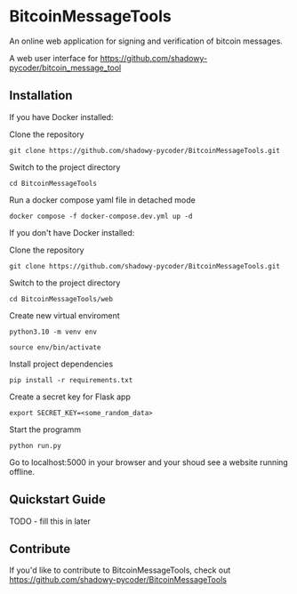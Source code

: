 BitcoinMessageTools
======

An online web application for signing and verification of bitcoin messages.

A web user interface for https://github.com/shadowy-pycoder/bitcoin_message_tool

Installation
------------

If you have Docker installed:

Clone the repository

    git clone https://github.com/shadowy-pycoder/BitcoinMessageTools.git

Switch to the project directory

    cd BitcoinMessageTools

Run a docker compose yaml file in detached mode

    docker compose -f docker-compose.dev.yml up -d

If you don't have Docker installed:

Clone the repository

    git clone https://github.com/shadowy-pycoder/BitcoinMessageTools.git

Switch to the project directory

    cd BitcoinMessageTools/web

Create new virtual enviroment

    python3.10 -m venv env
    
    source env/bin/activate

Install project dependencies

    pip install -r requirements.txt

Create a secret key for Flask app

    export SECRET_KEY=<some_random_data>

Start the programm

    python run.py

Go to localhost:5000 in your browser and your shoud see a website running offline.

Quickstart Guide
----------------

TODO - fill this in later

Contribute
----------

If you'd like to contribute to BitcoinMessageTools, check out https://github.com/shadowy-pycoder/BitcoinMessageTools
